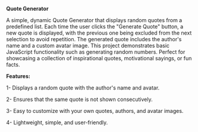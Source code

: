 **Quote Generator**  

A simple, dynamic Quote Generator that displays random quotes from a predefined list. Each time the user clicks the "Generate Quote" button, a new quote is displayed, with the previous one being excluded from the next selection to avoid repetition. The generated quote includes the author's name and a custom avatar image. This project demonstrates basic JavaScript functionality such as generating random numbers. Perfect for showcasing a collection of inspirational quotes, motivational sayings, or fun facts.

**Features:**  

1- Displays a random quote with the author's name and avatar.  

2- Ensures that the same quote is not shown consecutively.  

3- Easy to customize with your own quotes, authors, and avatar images.  

4- Lightweight, simple, and user-friendly.
